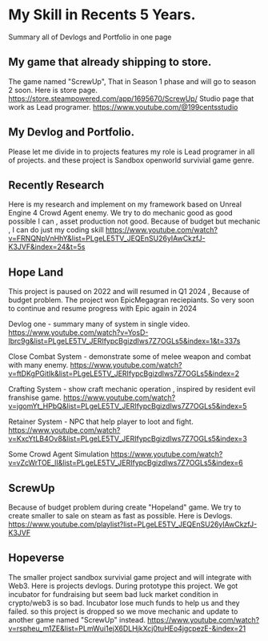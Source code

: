 # My Skill in Recents 5 Years.
Summary all of Devlogs and Portfolio in one page

## My game that already shipping to store.
The game named "ScrewUp", That in Season 1 phase and will go to season 2 soon.
Here is store page.
https://store.steampowered.com/app/1695670/ScrewUp/
Studio page that work as Lead programer.
https://www.youtube.com/@199centsstudio

## My Devlog and Portfolio. 
Please let me divide in to projects features my role is Lead programer in all of projects.
and these project is Sandbox openworld survivial game genre.

## Recently Research
Here is my research and implement on my framework based on Unreal Engine 4
Crowd Agent enemy. We try to do mechanic good as good possible I can , asset production not good.
Because of budget but mechanic , I can do just my coding skill
https://www.youtube.com/watch?v=FRNQNpVnHhY&list=PLgeLE5TV_JEQEnSU26yIAwCkzfJ-K3JVF&index=24&t=5s

## Hope Land
This project is paused on 2022 and will resumed in Q1 2024 , Because of budget problem.
The project won EpicMegagran reciepiants. So very soon to continue and resume progress with Epic again in 2024

Devlog one - summary many of system in single video.
https://www.youtube.com/watch?v=YosD-lbrc9g&list=PLgeLE5TV_JERIfypcBgizdIws7Z7OGLs5&index=1&t=337s

Close Combat System - demonstrate some of melee weapon and combat with many enemy.
https://www.youtube.com/watch?v=ftDKgPGitIk&list=PLgeLE5TV_JERIfypcBgizdIws7Z7OGLs5&index=2

Crafting System - show craft mechanic operation , inspired by resident evil franshise game.
https://www.youtube.com/watch?v=jgomYt_HPbQ&list=PLgeLE5TV_JERIfypcBgizdIws7Z7OGLs5&index=5

Retainer System - NPC that help player to loot and fight.
https://www.youtube.com/watch?v=KxcYtLB4Ov8&list=PLgeLE5TV_JERIfypcBgizdIws7Z7OGLs5&index=3

Some Crowd Agent Simulation
https://www.youtube.com/watch?v=vZcWrTOE_lI&list=PLgeLE5TV_JERIfypcBgizdIws7Z7OGLs5&index=6

## ScrewUp
Because of budget problem during create "Hopeland" game. We try to create smaller to sale on steam as fast as possible.
Here is Devlogs.
https://www.youtube.com/playlist?list=PLgeLE5TV_JEQEnSU26yIAwCkzfJ-K3JVF

## Hopeverse
The smaller project sandbox survivial game project and will integrate with Web3.
Here is projects devlogs. During prototype this project. We got incubator for fundraising
but seem bad luck market condition in crypto/web3 is so bad. Incubator lose much funds to help us and they failed.
so this project is dropped so we move mechanic and update to another game named "ScrewUp" instead.
https://www.youtube.com/watch?v=rspheu_m1ZE&list=PLmWui1ejX6DLHjkXcj0tuHEo4jgcpezE-&index=21
